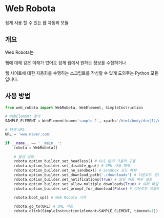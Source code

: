 # Web Robota

쉽게 사용 할 수 있는 웹 자동화 모듈

## 개요
Web Robota는

웹에 대해 깊은 이해가 없어도 쉽게 웹에서 원하는 정보를 수집하거나

웹 사이트에 대한 자동화를 수행하는 스크립트를 작성할 수 있게 도와주는 Python 모듈입니다.

## 사용 방법

```python
from web_robota import WebRobota, WebElement, SimpleInstruction

# WebElement 정의
SAMPLE_ELEMENT = WebElement(name='sample_1', xpath='/html/body/div[1]/div[1]/div[3]')

# 타겟 URL
URL = 'www.naver.com'

if __name__ == '__main__':
    robota = WebRobota()
    
    # 옵션 설정
    robota.option_builder.set_headless() # GUI 없이 크롤러 구동
    robota.option_builder.set_disable_gpu() # GPU 사용 해제
    robota.option_builder.set_no_sandbox() # Sandbox 모드 해제
    robota.option_builder.set_download_path('./downloads') # 다운로드 경로 설정
    robota.option_builder.set_notifications(True) # 알림 허용 여부 설정
    robota.option_builder.set_allow_multiple_downloads(True) # 여러 파일 다운로드 허용 여부 설정
    robota.option_builder.set_prompt_for_download(False) # 다운로드 프롬프트 표시 여부 설정
    
    robota.boot_up() # Web Robota 시작

    robota.go_to(URL) # URL 이동
    robota.click(SimpleInstruction(element=SAMPLE_ELEMENT, timeout=1)) # 특정 요소 click하기
    
```
